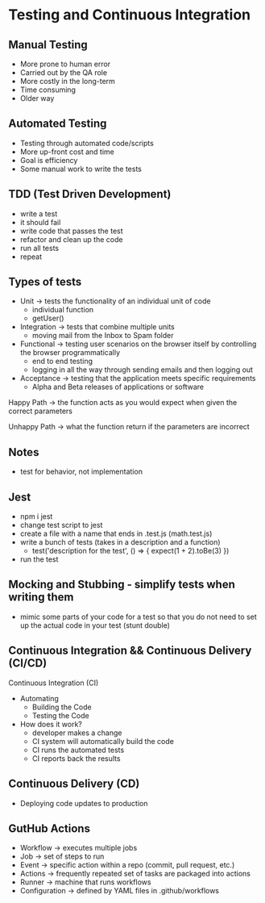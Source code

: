 # Testing and Continuous Integration

## Manual Testing

- More prone to human error
- Carried out by the QA role
- More costly in the long-term
- Time consuming
- Older way

## Automated Testing

- Testing through automated code/scripts
- More up-front cost and time
- Goal is efficiency
- Some manual work to write the tests

## TDD (Test Driven Development)

- write a test
- it should fail
- write code that passes the test
- refactor and clean up the code
- run all tests
- repeat

## Types of tests

- Unit -> tests the functionality of an individual unit of code
  - individual function
  - getUser()
- Integration -> tests that combine multiple units
  - moving mail from the Inbox to Spam folder
- Functional -> testing user scenarios on the browser itself by controlling the browser programmatically
  - end to end testing
  - logging in all the way through sending emails and then logging out
- Acceptance -> testing that the application meets specific requirements
  - Alpha and Beta releases of applications or software

Happy Path -> the function acts as you would expect when given the correct parameters

Unhappy Path -> what the function return if the parameters are incorrect

## Notes

- test for behavior, not implementation

## Jest

- npm i jest
- change test script to jest
- create a file with a name that ends in .test.js (math.test.js)
- write a bunch of tests (takes in a description and a function)
  - test('description for the test', () => { expect(1 + 2).toBe(3) })
- run the test

## Mocking and Stubbing - simplify tests when writing them

- mimic some parts of your code for a test so that you do not need to set up the actual code in your test (stunt double)


## Continuous Integration && Continuous Delivery (CI/CD)

Continuous Integration (CI)

- Automating
  - Building the Code
  - Testing the Code
- How does it work?
  - developer makes a change
  - CI system will automatically build the code
  - CI runs the automated tests
  - CI reports back the results

## Continuous Delivery (CD)

- Deploying code updates to production

## GutHub Actions

- Workflow -> executes multiple jobs
- Job -> set of steps to run
- Event -> specific action within a repo (commit, pull request, etc.)
- Actions -> frequently repeated set of tasks are packaged into actions
- Runner -> machine that runs workflows
- Configuration -> defined by YAML files in .github/workflows
